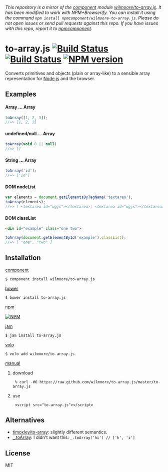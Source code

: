 *This repository is a mirror of the [component](http://component.io) module [wilmoore/to-array.js](http://github.com/wilmoore/to-array.js). It has been modified to work with NPM+Browserify. You can install it using the command `npm install npmcomponent/wilmoore-to-array.js`. Please do not open issues or send pull requests against this repo. If you have issues with this repo, report it to [npmcomponent](https://github.com/airportyh/npmcomponent).*
# to-array.js [![Build Status](https://travis-ci.org/wilmoore/to-array.js.png?branch=master)](https://travis-ci.org/wilmoore/to-array.js) [![Build Status](https://david-dm.org/wilmoore/to-array.js.png)](https://david-dm.org/wilmoore/to-array.js) [![NPM version](https://badge.fury.io/js/to-array.js.png)](http://badge.fury.io/js/to-array.js)

  Converts primitives and objects (plain or array-like) to a sensible array representation for [Node.js][] and the browser.

## Examples

#### Array ... Array

```javascript
toArray([1, 2, 3]);
//=> [1, 2, 3]
```

#### undefined/null ... Array

```javascript
toArray(void 0 || null)
//=> []
```

#### String ... Array

```javascript
toArray('id');
//=> ['id']
```

#### DOM nodeList

```javascript
var elements = document.getElementsByTagName('textarea');
toArray(elements);
//=> [ <textarea id="wgjc"></textarea>, <textarea id="wgjs"></textarea>, <textarea id="wgju"></textarea> ]
```

#### DOM classList

```html
<div id="example" class="one two">
```

```javascript
toArray(document.getElementById('example').classList);
//=> [ "one", "two" ]
```

## Installation

[component](http://component.io/wilmoore/to-array.js)

    $ component install wilmoore/to-array.js

[bower](http://sindresorhus.com/bower-components/)

    $ bower install to-array.js

[npm](https://npmjs.org/package/to-array.js)

[![NPM](https://nodei.co/npm/to-array.js.png?downloads=true)](https://nodei.co/npm/to-array.js/)

[jam](http://jamjs.org/packages/#/details/to-array.js)

    $ jam install to-array.js

[volo](http://volojs.org)

    $ volo add wilmoore/to-array.js

[manual][]

1. download

        % curl -#O https://raw.github.com/wilmoore/to-array.js/master/to-array.js

2. use

        <script src="to-array.js"></script>

## Alternatives

- [timoxley/to-array][to-array]: slightly different semantics.
- [_.toArray][]: I didn't want this: `_.toArray('hi') // ['h', 'i']`

## License

  MIT

[Node.js]:  http://nodejs.org
[manual]:   http://yuiblog.com/blog/2006/06/01/global-domination/
[to-array]: https://github.com/timoxley/to-array
[_.toArray]: http://underscorejs.org/#toArray

